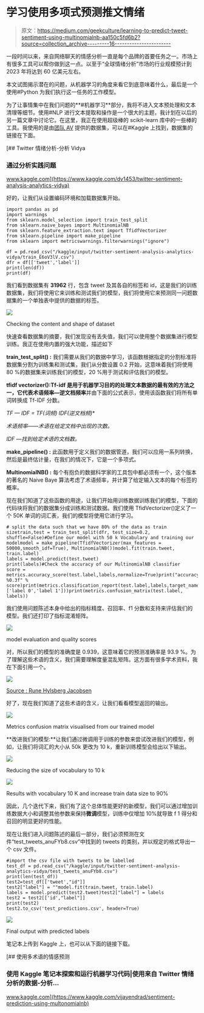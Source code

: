 # 学习使用多项式预测推文情绪

> 原文：<https://medium.com/geekculture/learning-to-predict-tweet-sentiment-using-multinomialnb-aa150c5fd6b2?source=collection_archive---------16----------------------->

一段时间以来，来自网络聊天的情感分析一直是每个品牌的首要任务之一。市场上有很多工具可以帮你做到这一点。以至于“全球情绪分析”市场的行业规模预计到 2023 年将达到 60 亿美元左右。

本文试图揭示潜在的问题，从机器学习的角度来看它到底意味着什么，最后是一个使用#Python 为我们执行这一任务的工作模型。

为了让事情集中在我们问题的**#机器学习**部分，我将不进入文本预处理和文本清理等细节。使用#NLP 进行文本提取和操作是一个很大的主题，我计划在以后的另一篇文章中讨论它。在这里，我正在使用超级棒的 scikit-learn 库中的一些棒的工具。我使用的是由[团队 AV](https://medium.com/u/c7c686fcd4b?source=post_page-----aa150c5fd6b2--------------------------------) 提供的数据集，可以在#Kaggle 上找到，数据集的链接在下面。

[](https://www.kaggle.com/dv1453/twitter-sentiment-analysis-analytics-vidya) [## Twitter 情绪分析-分析 Vidya

### 通过分析实践问题

www.kaggle.com](https://www.kaggle.com/dv1453/twitter-sentiment-analysis-analytics-vidya) 

好的，让我们从设置编码环境和加载数据集开始。

```
import pandas as pd
import warnings
from sklearn.model_selection import train_test_split
from sklearn.naive_bayes import MultinomialNB
from sklearn.feature_extraction.text import TfidfVectorizer
from sklearn.pipeline import make_pipeline
from sklearn import metricswarnings.filterwarnings("ignore")

df = pd.read_csv("/kaggle/input/twitter-sentiment-analysis-analytics-vidya/train_E6oV3lV.csv")
dfr = df[['tweet','label']]
print(len(df))
print(df)
```

我们看到数据集有 **31962** 行，包含 tweet 及其各自的标签和 id，这是我们的训练数据集，我们将使用它来训练和测试我们的模型，我们将使用它来预测同一问题数据集的一个单独表中提供的数据的标签。

![](img/7e3d9582b12c484e90b2e5fd4c3898a7.png)

Checking the content and shape of dataset

快速查看数据集的摘要，我们发现没有丢失值，我们可以使用整个数据集进行模型训练。我正在使用内置的强大功能，描述如下

**train_test_split() :** 我们需要从我们的数据中学习，该函数根据指定的分割标准将数据集分割为训练集和测试集，我们从分数设置 0.2 开始，这意味着我们将使用 80 %的数据集来训练我们的模型，20 %用于测试和评估我们的模型。

**tfidf vectorizer():**Tf-idf 是用于机器学习目的的处理文本数据的最有效的方法之一，它代表**术语频率—逆文档频率**并由下面的公式表示，使用该函数我们将所有单词转换成 Tf-IDF 分数。

**TF — IDF = TF(词频)* IDF(逆文档频)**

*术语频率——术语在给定文档中出现的次数。*

*IDF —找到给定术语的文档数。*

**make_pipeline() :** 此函数用于定义我们的数据管道，我们可以应用一系列转换，然后是最终估计量，在我们的情况下，它是一个多项式。

**MultinomialNB() :** 每个有抱负的数据科学家的工具包中都必须有一个，这个版本的著名的 Naive Baye 算法考虑了术语频率，并计算了给定输入文本的每个标签的概率。

现在我们知道了这些函数的用途，让我们开始用训练数据训练我们的模型，下面的代码块将我们的数据集分成训练和测试数据。我们使用 TfidVectorizer()定义了一个 50K 单词的词汇表，我们的模型将使用它进行学习。

```
# split the data such that we have 80% of the data as train sizetrain,test = train_test_split(dfr, test_size=0.2, shuffle=False)#Define our model with 50 k Vocabulary and training our modelmodel = make_pipeline(TfidfVectorizer(max_features = 50000,smooth_idf=True), MultinomialNB())model.fit(train.tweet, train.label)
labels = model.predict(test.tweet)
print(labels)#Check the accuracy of our MultinomialNB classifier
score = metrics.accuracy_score(test.label,labels,normalize=True)print("accuracy: %0.3f" % score)print(metrics.classification_report(test.label,labels,target_names=['label 0','label 1']))print(metrics.confusion_matrix(test.label, labels))
```

我们使用问题陈述本身中给出的指标精度、召回率、f1 分数和支持来评估我们的模型。我们还打印了指标混淆矩阵。

![](img/c181dabe45152ba6415a1860e52f63fb.png)

model evaluation and quality scores

对，所以我们的模型的准确度是 0.939，这意味着它的预测准确率是 93.9 %。为了理解这些术语的含义，我们需要理解度量混乱矩阵。这方面有很多学术资料，我在下面引用一个。

![](img/c8850f988e826994489dd9469857f7e7.png)

[Source : Rune Hylsberg Jacobsen](https://www.researchgate.net/figure/Confusion-matrix-and-evaluation-metrics_fig3_334840641)

好了，现在我们知道了这些术语的含义，让我们看看模型返回的输出。

![](img/514801a64639c0b96616b74ed431b96b.png)

Metrics confusion matrix visualised from our trained model

**改进我们的模型:**让我们通过微调用于训练的参数来尝试改进我们的模型，例如，让我们将词汇的大小从 50k 更改为 10 k，重新训练模型会给出以下输出。

![](img/3d6e9c6cb6c3341a889f4834f29a00c9.png)

Reducing the size of vocabulary to 10 k

![](img/9ad61cc09924f18da7fbc179b2df1dc0.png)

Results with vocabulary 10 K and increase train data size to 90%

因此，几个迭代下来，我们有了这个总体性能更好的新模型，我们可以通过增加训练数据大小和调整其他参数来保持**微调**模型，训练中仅增加 10%就导致 f 1 得分和召回的明显更好的性能。

现在让我们进入问题陈述的最后一部分，我们必须预测在文件“test_tweets_anuFYb8.csv”中找到的 tweets 的类别，并以规定的格式导出一个 csv 文件。

```
#import the csv file with tweets to be labelled
test_df = pd.read_csv("/kaggle/input/twitter-sentiment-analysis-analytics-vidya/test_tweets_anuFYb8.csv")
print(len(test_df))
test2=test_df[['tweet',"id"]]
test2["label"] = ""model.fit(train.tweet, train.label)
labels = model.predict(test2.tweet)test2["label"] = labels
test2 = test2[['id',"label"]]
print(test2)
test2.to_csv('test_predictions.csv', header=True)
```

![](img/4f0a265191ea78b3f3e76de908a3a941.png)

Final output with predicted labels

笔记本上传到 Kaggle 上，也可以从下面的链接下载。

[](https://www.kaggle.com/vijayendrad/sentiment-prediction-using-multonomialnb) [## 使用多术语的情感预测

### 使用 Kaggle 笔记本探索和运行机器学习代码|使用来自 Twitter 情绪分析的数据-分析…

www.kaggle.com](https://www.kaggle.com/vijayendrad/sentiment-prediction-using-multonomialnb)